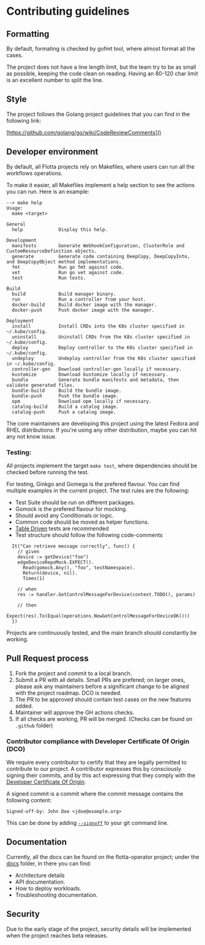 # Contributing guidelines

## Formatting

By default, formating is checked by gofmt tool, where almost format all the
cases.

The project does not have a line length limit, but the team try to be as small
as possible, keeping the code clean on reading. Having an 80-120 char limit is
an excellent number to split the line.

## Style

The project follows the Golang project guidelines that you can find in the
following link:

[https://github.com/golang/go/wiki/CodeReviewComments]()

## Developer environment

By default, all Flotta projects rely on Makefiles, where users can run all the
workflows operations.

To make it easier, all Makefiles implement a help section to see the actions you
can run. Here is an example:

```
--> make help
Usage:
  make <target>

General
  help             Display this help.

Development
  manifests        Generate WebhookConfiguration, ClusterRole and CustomResourceDefinition objects.
  generate         Generate code containing DeepCopy, DeepCopyInto, and DeepCopyObject method implementations.
  fmt              Run go fmt against code.
  vet              Run go vet against code.
  test             Run tests.

Build
  build            Build manager binary.
  run              Run a controller from your host.
  docker-build     Build docker image with the manager.
  docker-push      Push docker image with the manager.

Deployment
  install          Install CRDs into the K8s cluster specified in ~/.kube/config.
  uninstall        Uninstall CRDs from the K8s cluster specified in ~/.kube/config.
  deploy           Deploy controller to the K8s cluster specified in ~/.kube/config.
  undeploy         Undeploy controller from the K8s cluster specified in ~/.kube/config.
  controller-gen   Download controller-gen locally if necessary.
  kustomize        Download kustomize locally if necessary.
  bundle           Generate bundle manifests and metadata, then validate generated files.
  bundle-build     Build the bundle image.
  bundle-push      Push the bundle image.
  opm              Download opm locally if necessary.
  catalog-build    Build a catalog image.
  catalog-push     Push a catalog image.
```

The core maintainers are developing this project using the latest Fedora and
RHEL distributions.  If you're using any other distribution, maybe you can hit
any not know issue.

### Testing:

All projects implement the target `make test`, where dependencies should be
checked before running the test.

For testing, Ginkgo and Gomega is the prefered flavour. You can find multiple
examples in the current project. The test rules are the following:
- Test Suite should be run on different packages.
- Gomock is the prefered flavour for mocking.
- Should avoid any Conditionals or logic.
- Common code should be moved as helper functions.
- [Table Driven](https://onsi.github.io/ginkgo/#table-driven-tests) tests are
  recommended
- Test structure should follow the following code-comments
```
  It("Can retrieve message correctly", func() {
    // given
    device := getDevice("foo")
    edgeDeviceRepoMock.EXPECT().
      Read(gomock.Any(), "foo", testNamespace).
      Return(device, nil).
      Times(1)

    // when
    res := handler.GetControlMessageForDevice(context.TODO(), params)

    // then
    Expect(res).To(Equal(operations.NewGetControlMessageForDeviceOK()))
  })
```
Projects are continuously tested, and the main branch should constantly be
working.

## Pull Request process

1) Fork the project and commit to a local branch.
2) Submit a PR with all details. Small PRs are prefered; on larger ones, please
ask any maintainers before a significant change to be aligned with the project
roadmap. DCO is needed.
3) The PR to be approved should contain test cases on the new features added.
4) Maintainer will approve the GH actions checks.
5) If all checks are working, PR will be merged.  (Checks can be found on
`.github` folder)

### Contributor compliance with Developer Certificate Of Origin (DCO)

We require every contributor to certify that they are legally permitted to
contribute to our project.  A contributor expresses this by consciously signing
their commits, and by this act expressing that they comply with the [Developer
Certificate Of Origin](https://developercertificate.org/).

A signed commit is a commit where the commit message contains the following
content:

```
Signed-off-by: John Doe <jdoe@example.org>
```

This can be done by adding
[`--signoff`](https://git-scm.com/docs/git-commit#Documentation/git-commit.txt---signoff)
to your git command line.

## Documentation

Currently, all the docs can be found on the flotta-operator project; under the
[docs](docs) folder, in there you can find:

- Architecture details
- API documentation.
- How to deploy workloads.
- Troubleshooting documentation.

## Security

Due to the early stage of the project, security details will be implemented when
the project reaches beta releases.

